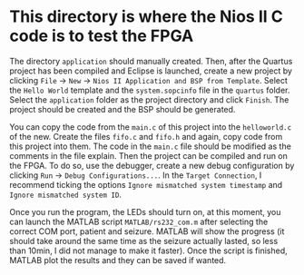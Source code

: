 # This directory is where the Nios II C code is to test the FPGA

The directory `application` should manually created. Then, after the Quartus project has been compiled and Eclipse is launched, create a new project by clicking `File` -> `New` -> `Nios II Application and BSP from Template`. Select the `Hello World` template and the `system.sopcinfo` file in the `quartus` folder. Select the `application` folder as the project directory and click `Finish`. The project should be created and the BSP should be generated.

You can copy the code from the `main.c` of this project into the `helloworld.c` of the new. Create the files `fifo.c` and `fifo.h` and again, copy code from this project into them. The code in the `main.c` file should be modified as the comments in the file explain. Then the project can be compiled and run on the FPGA. To do so, use the debugger, create a new debug configuration by clicking `Run` -> `Debug Configurations...`. In the `Target Connection`, I recommend ticking the options `Ignore mismatched system timestamp` and `Ignore mismatched system ID`.

Once you run the program, the LEDs should turn on, at this moment, you can launch the MATLAB script `MATLAB/rs232_com.m` after selecting the correct COM port, patient and seizure. MATLAB will show the progress (it should take around the same time as the seizure actually lasted, so less than 10min, I did not manage to make it faster). Once the script is finished, MATLAB plot the results and they can be saved if wanted.
